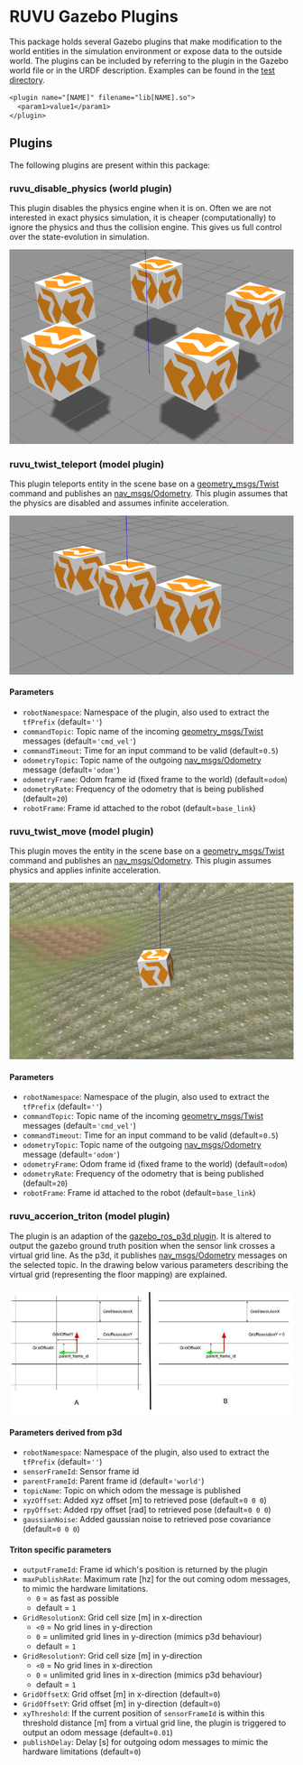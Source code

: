 # RUVU Gazebo Plugins

This package holds several Gazebo plugins that make modification to the world
entities in the simulation environment or expose data to the outside world.
The plugins can be included by referring to the plugin in the Gazebo world file
or in the URDF description. Examples can be found in the
[test directory](/test).

    <plugin name="[NAME]" filename="lib[NAME].so">
      <param1>value1</param1>
    </plugin>

## Plugins

The following plugins are present within this package:

### ruvu_disable_physics (world plugin)

This plugin disables the physics engine when it is on. Often we are not
interested in exact physics simulation, it is cheaper (computationally) to
ignore the physics and thus the collision engine. This gives us full control
over the state-evolution in simulation.

![Disable Physics](doc/disable_physics.png)

### ruvu_twist_teleport (model plugin)

This plugin teleports entity in the scene base on a [geometry_msgs/Twist](http://docs.ros.org/api/geometry_msgs/html/msg/Twist.html)
command and publishes an
[nav_msgs/Odometry](http://docs.ros.org/api/nav_msgs/html/msg/Odometry.html).
This plugin assumes that the physics are disabled and assumes infinite
acceleration.

![Twist teleport](doc/twist_teleport.png)

#### Parameters

- `robotNamespace`: Namespace of the plugin, also used to extract the `tfPrefix`
(default=`''`)
- `commandTopic`: Topic name of the incoming [geometry_msgs/Twist](http://docs.ros.org/api/geometry_msgs/html/msg/Twist.html)
 messages (default=`'cmd_vel'`)
- `commandTimeout`: Time for an input command to be valid (default=`0.5`)
- `odometryTopic`: Topic name of the outgoing  [nav_msgs/Odometry](http://docs.ros.org/api/nav_msgs/html/msg/Odometry.html)
message (default=`'odom'`)
- `odometryFrame`: Odom frame id (fixed frame to the world) (default=`odom`)
- `odometryRate`: Frequency of the odometry that is being published
(default=`20`)
- `robotFrame`: Frame id attached to the robot (default=`base_link`)

### ruvu_twist_move (model plugin)

This plugin moves the entity in the scene base on a [geometry_msgs/Twist](http://docs.ros.org/api/geometry_msgs/html/msg/Twist.html)
command and publishes an
[nav_msgs/Odometry](http://docs.ros.org/api/nav_msgs/html/msg/Odometry.html).
This plugin assumes physics and applies infinite acceleration.

![Twist move](doc/twist_move.png)

#### Parameters

- `robotNamespace`: Namespace of the plugin, also used to extract the `tfPrefix`
(default=`''`)
- `commandTopic`: Topic name of the incoming [geometry_msgs/Twist](http://docs.ros.org/api/geometry_msgs/html/msg/Twist.html)
 messages (default=`'cmd_vel'`)
- `commandTimeout`: Time for an input command to be valid (default=`0.5`)
- `odometryTopic`: Topic name of the outgoing  [nav_msgs/Odometry](http://docs.ros.org/api/nav_msgs/html/msg/Odometry.html)
message (default=`'odom'`)
- `odometryFrame`: Odom frame id (fixed frame to the world) (default=`odom`)
- `odometryRate`: Frequency of the odometry that is being published
(default=`20`)
- `robotFrame`: Frame id attached to the robot (default=`base_link`)


### ruvu_accerion_triton (model plugin)
The plugin is an adaption of the [gazebo_ros_p3d plugin](https://github.com/ros-simulation/gazebo_ros_pkgs/blob/kinetic-devel/gazebo_plugins/src/gazebo_ros_p3d.cpp).
It is altered to output the gazebo ground truth position when the sensor link crosses a virtual grid line.
As the p3d, it publishes [nav_msgs/Odometry](http://docs.ros.org/api/nav_msgs/html/msg/Odometry.html) messages on the selected topic.
In the drawing below various parameters describing the virtual grid (representing the floor mapping) are explained.

![Accerion_triton](doc/accerion_triton_grid.jpg)

#### Parameters derived from p3d
- `robotNamespace`: Namespace of the plugin, also used to extract the `tfPrefix`
(default=`''`)
- `sensorFrameId`: Sensor frame id
- `parentFrameId`: Parent frame id (default=`'world'`)
- `topicName`: Topic on which odom the message is published
- `xyzOffset`: Added xyz offset [m] to retrieved pose (default=`0 0 0`)
- `rpyOffset`: Added rpy offset [rad] to retrieved pose (default=`0 0 0`)
- `gaussianNoise`: Added gaussian noise to retrieved pose covariance (default=`0 0 0`)

#### Triton specific parameters
- `outputFrameId`: Frame id which's position is returned by the plugin
- `maxPublishRate`: Maximum rate [hz] for the out coming odom messages, to mimic the hardware limitations.
  - `0` = as fast as possible
  - default = `1`
- `GridResolutionX`: Grid cell size [m] in x-direction
  - `<0` = No grid lines in y-direction
  - `0` = unlimited grid lines in y-direction (mimics p3d behaviour)
  - default = `1`
- `GridResolutionY`: Grid cell size [m] in y-direction
  - `<0` = No grid lines in x-direction
  - `0` = unlimited grid lines in x-direction (mimics p3d behaviour)
  - default = `1`
- `GridOffsetX`: Grid offset [m] in x-direction (default=`0`)
- `GridOffsetY`: Grid offset [m] in y-direction (default=`0`)
- `xyThreshold`: If the current position of `sensorFrameId` is within this threshold distance [m] from a virtual grid line, the plugin is triggered to output an odom message (default=`0.01`)
- `publishDelay`: Delay [s] for outgoing odom messages to mimic the hardware limitations (default=`0`)
